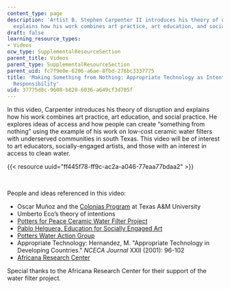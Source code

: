 ```yaml
---
content_type: page
description: 'Artist B. Stephen Carpenter II introduces his theory of disruption and
  explains how his work combines art practice, art education, and social practice. '
draft: false
learning_resource_types:
- Videos
ocw_type: SupplementalResourceSection
parent_title: Videos
parent_type: SupplementalResourceSection
parent_uid: fc7f9e0e-6206-a6ae-8fbd-276bc3337775
title: 'Making Something from Nothing: Appropriate Technology as Intentionally Disruptive
  Responsibility'
uid: 37775d8c-9608-b828-6036-a649cf3d705f
---
```

In this video, Carpenter introduces his theory of disruption and explains how his work combines art practice, art education, and social practice. He explores ideas of access and how people can create “something from nothing” using the example of his work on low-cost ceramic water filters with underserved communities in south Texas. This video will be of interest to art educators, socially-engaged artists, and those with an interest in access to clean water.

{{< resource uuid="ff445f78-ff9c-ac2a-a046-77eaa77bdaa2" >}}

 

People and ideas referenced in this video:

- Oscar Muñoz and the [Colonias Program](https://collaborations.tamu.edu/colonias/index.html) at Texas A&M University
- Umberto Eco’s theory of intentions
- [Potters for Peace Ceramic Water Filter Project](http://pottersforpeace.org/?page_id=63)
- [Pablo Helguera, Education for Socially Engaged Art](http://pablohelguera.net/2011/11/education-for-socially-engaged-art-2011/)
- [Potters Water Action Group](https://www.facebook.com/potterswateractiongroup/)
- Appropriate Technology: Hernandez, M. "Appropriate Technology in Developing Countries." *NCECA Journal* XXII (2001): 96-102 
- [Africana Research Center](http://arc.la.psu.edu/)

Special thanks to the Africana Research Center for their support of the water filter project.